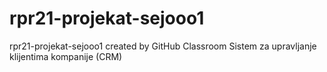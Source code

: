 # rpr21-projekat-sejooo1
rpr21-projekat-sejooo1 created by GitHub Classroom
Sistem za upravljanje klijentima kompanije (CRM)
